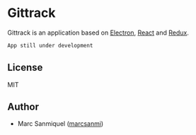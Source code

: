 # Gittrack

Gittrack is an application based on [Electron], [React] and [Redux].

```sh
App still under development
```

[Electron]: <https://electronjs.org/>
[React]: <https://reactjs.org/>
[Redux]: <https://redux.js.org/>
[marcsanmi]: <https://github.com/marcsanmi>

License
----
MIT

Author
----
- Marc Sanmiquel ([marcsanmi])


